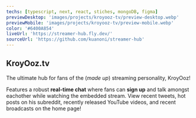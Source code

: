 ```yaml
---
techs: [typescript, next, react, stiches, mongoDB, figma]
previewDesktop: 'images/projects/kroyooz-tv/preview-desktop.webp'
previewMobile: 'images/projects/kroyooz-tv/preview-mobile.webp'
color: '#6400A854'
liveUrl: 'https://streamer-hub.fly.dev/'
sourceUrl: 'https://github.com/kuanoni/streamer-hub'
---
```


## KroyOoz.tv

The ultimate hub for fans of the (_made up_) streaming personality, KroyOoz!

Features a robust **real-time chat** where fans can **sign up** and talk amongst eachother while watching the embedded stream. View recent tweets, hot posts on his subreddit, recently released YouTube videos, and recent broadcasts on the home page!
